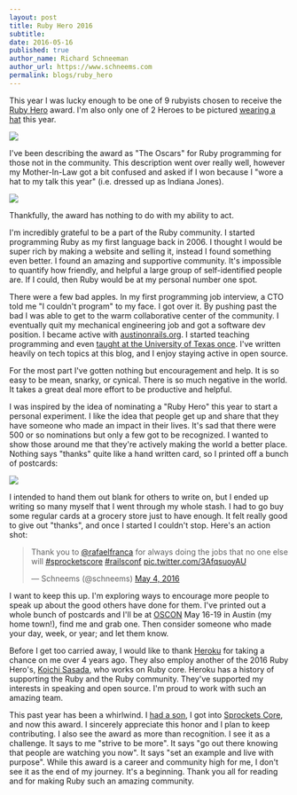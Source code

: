 ```yaml
---
layout: post
title: Ruby Hero 2016
subtitle:
date: 2016-05-16
published: true
author_name: Richard Schneeman
author_url: https://www.schneems.com
permalink: blogs/ruby_hero
---
```

This year I was lucky enough to be one of 9 rubyists chosen to receive the [Ruby Hero](https://rubyheroes.com/heroes/2016) award. I'm also only one of 2 Heroes to be pictured [wearing a hat](https://rubyheroes.com/heroes/2016) this year.

<img src="https://www.dropbox.com/s/2z3f55uyimx7459/Screenshot%202016-05-11%2010.06.51.png?raw=1" class="b-lazy" />

I've been describing the award as "The Oscars" for Ruby programming for those not in the community. This  description went over really well, however my Mother-In-Law got a bit confused and asked if I won because I "wore a hat to my talk this year" (i.e. dressed up as Indiana Jones).

![](https://www.dropbox.com/s/2hka85wc8j4umcl/2016-05-07%2009.56.41.jpg?raw=1)

Thankfully, the award has nothing to do with my ability to act.

I'm incredibly grateful to be a part of the Ruby community. I started programming Ruby as my first language back in 2006. I thought I would be super rich by making a website and selling it, instead I found something even better. I found an amazing and supportive community. It's impossible to quantify how friendly, and helpful a large group of self-identified people are. If I could, then Ruby would be at my personal number one spot.

There were a few bad apples. In my first programming job interview, a CTO told me "I couldn't program" to my face. I got over it. By pushing past the bad I was able to get to the warm collaborative center of the community. I eventually quit my mechanical engineering job and got a software dev position. I became active with [austinonrails.org](https://www.austinonrails.org). I started teaching programming and even [taught at the University of Texas once](https://www.schneems.com/ut-rails). I've written heavily on tech topics at this blog, and I enjoy staying active in open source.

For the most part I've gotten nothing but encouragement and help. It is so easy to be mean, snarky, or cynical. There is so much negative in the world. It takes a great deal more effort to be productive and helpful.

I was inspired by the idea of nominating a "Ruby Hero" this year to start a personal experiment. I like the idea that people get up and share that they have someone who made an impact in their lives. It's sad that there were 500 or so nominations but only a few got to be recognized. I wanted to show those around me that they're actively making the world a better place. Nothing says "thanks" quite like a hand written card, so I printed off a bunch of postcards:

![](https://www.dropbox.com/s/1a4vs2sshnomu71/2016-04-29%2008.30.02.jpg?raw=1)

I intended to hand them out blank for others to write on, but I ended up writing so many myself that I went through my whole stash. I had to go buy some regular cards at a grocery store just to have enough. It felt really good to give out "thanks", and once I started I couldn't stop. Here's an action shot:

<blockquote class="twitter-tweet" data-lang="en"><p lang="en" dir="ltr">Thank you to <a href="https://twitter.com/rafaelfranca">@rafaelfranca</a> for always doing the jobs that no one else will <a href="https://twitter.com/hashtag/sprocketscore?src=hash">#sprocketscore</a> <a href="https://twitter.com/hashtag/railsconf?src=hash">#railsconf</a> <a href="https://t.co/3AfqsuoyAU">pic.twitter.com/3AfqsuoyAU</a></p>&mdash; Schneems (@schneems) <a href="https://twitter.com/schneems/status/727964227109969920">May 4, 2016</a></blockquote>
<script async src="//platform.twitter.com/widgets.js" charset="utf-8"></script>

I want to keep this up. I'm exploring ways to encourage more people to speak up about the good others have done for them. I've printed out a whole bunch of postcards and I'll be at [OSCON](https://conferences.oreilly.com/oscon) May 16-19 in Austin (my home town!), find me and grab one. Then consider someone who made your day, week, or year; and let them know.

Before I get too carried away, I would like to thank [Heroku](https://www.heroku.com) for taking a chance on me over 4 years ago. They also employ another of the 2016 Ruby Hero's, [Koichi Sasada](https://github.com/ko1), who works on Ruby core. Heroku has a history of supporting the Ruby and the Ruby community. They've supported my interests in speaking and open source. I'm proud to work with such an amazing team.

This past year has been a whirlwind. I [had a son](https://www.schneems.com/2015/07/20/paternity-leave.html), I got into [Sprockets Core](https://github.com/rails/sprockets), and now this award. I sincerely appreciate this honor and I plan to keep contributing. I also see the award as more than recognition. I see it as a challenge. It says to me "strive to be more". It says "go out there knowing that people are watching you now". It says "set an example and live with purpose". While this award is a career and community high for me, I don't see it as the end of my journey. It's a beginning. Thank you all for reading and for making Ruby such an amazing community.
